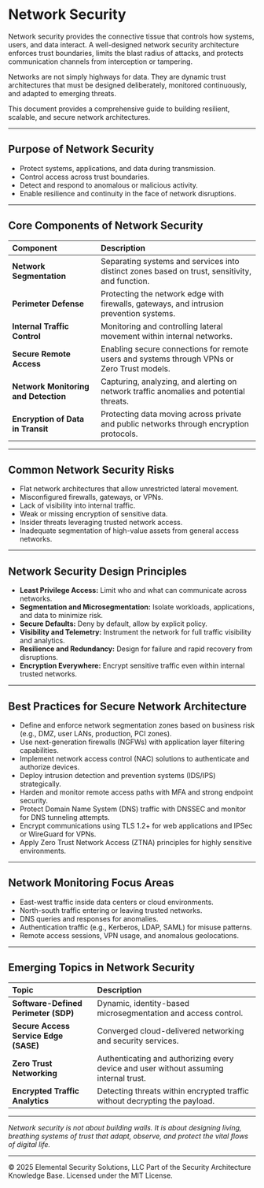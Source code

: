 # Network Security

Network security provides the connective tissue that controls how systems, users, and data interact. A well-designed network security architecture enforces trust boundaries, limits the blast radius of attacks, and protects communication channels from interception or tampering.

Networks are not simply highways for data. They are dynamic trust architectures that must be designed deliberately, monitored continuously, and adapted to emerging threats.

This document provides a comprehensive guide to building resilient, scalable, and secure network architectures.

---

## Purpose of Network Security

- Protect systems, applications, and data during transmission.
- Control access across trust boundaries.
- Detect and respond to anomalous or malicious activity.
- Enable resilience and continuity in the face of network disruptions.

---

## Core Components of Network Security

| Component | Description |
|:----------|:------------|
| **Network Segmentation** | Separating systems and services into distinct zones based on trust, sensitivity, and function. |
| **Perimeter Defense** | Protecting the network edge with firewalls, gateways, and intrusion prevention systems. |
| **Internal Traffic Control** | Monitoring and controlling lateral movement within internal networks. |
| **Secure Remote Access** | Enabling secure connections for remote users and systems through VPNs or Zero Trust models. |
| **Network Monitoring and Detection** | Capturing, analyzing, and alerting on network traffic anomalies and potential threats. |
| **Encryption of Data in Transit** | Protecting data moving across private and public networks through encryption protocols. |

---

## Common Network Security Risks

- Flat network architectures that allow unrestricted lateral movement.
- Misconfigured firewalls, gateways, or VPNs.
- Lack of visibility into internal traffic.
- Weak or missing encryption of sensitive data.
- Insider threats leveraging trusted network access.
- Inadequate segmentation of high-value assets from general access networks.

---

## Network Security Design Principles

- **Least Privilege Access:** Limit who and what can communicate across networks.
- **Segmentation and Microsegmentation:** Isolate workloads, applications, and data to minimize risk.
- **Secure Defaults:** Deny by default, allow by explicit policy.
- **Visibility and Telemetry:** Instrument the network for full traffic visibility and analytics.
- **Resilience and Redundancy:** Design for failure and rapid recovery from disruptions.
- **Encryption Everywhere:** Encrypt sensitive traffic even within internal trusted networks.

---

## Best Practices for Secure Network Architecture

- Define and enforce network segmentation zones based on business risk (e.g., DMZ, user LANs, production, PCI zones).
- Use next-generation firewalls (NGFWs) with application layer filtering capabilities.
- Implement network access control (NAC) solutions to authenticate and authorize devices.
- Deploy intrusion detection and prevention systems (IDS/IPS) strategically.
- Harden and monitor remote access paths with MFA and strong endpoint security.
- Protect Domain Name System (DNS) traffic with DNSSEC and monitor for DNS tunneling attempts.
- Encrypt communications using TLS 1.2+ for web applications and IPSec or WireGuard for VPNs.
- Apply Zero Trust Network Access (ZTNA) principles for highly sensitive environments.

---

## Network Monitoring Focus Areas

- East-west traffic inside data centers or cloud environments.
- North-south traffic entering or leaving trusted networks.
- DNS queries and responses for anomalies.
- Authentication traffic (e.g., Kerberos, LDAP, SAML) for misuse patterns.
- Remote access sessions, VPN usage, and anomalous geolocations.

---

## Emerging Topics in Network Security

| Topic | Description |
|:------|:------------|
| **Software-Defined Perimeter (SDP)** | Dynamic, identity-based microsegmentation and access control. |
| **Secure Access Service Edge (SASE)** | Converged cloud-delivered networking and security services. |
| **Zero Trust Networking** | Authenticating and authorizing every device and user without assuming internal trust. |
| **Encrypted Traffic Analytics** | Detecting threats within encrypted traffic without decrypting the payload. |

---

*Network security is not about building walls. It is about designing living, breathing systems of trust that adapt, observe, and protect the vital flows of digital life.*

---
© 2025 Elemental Security Solutions, LLC
Part of the Security Architecture Knowledge Base.
Licensed under the MIT License.
